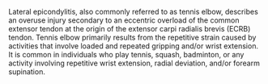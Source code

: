 Lateral epicondylitis, also commonly referred to as tennis elbow, describes an overuse injury secondary to an eccentric overload of the common extensor tendon at the origin of the extensor carpi radialis brevis (ECRB) tendon. Tennis elbow primarily results from the repetitive strain caused by activities that involve loaded and repeated gripping and/or wrist extension. It is common in individuals who play tennis, squash, badminton, or any activity involving repetitive wrist extension, radial deviation, and/or forearm supination.